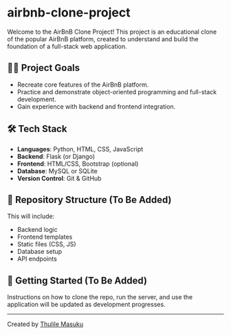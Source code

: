 # airbnb-clone-project
Welcome to the AirBnB Clone Project! This project is an educational clone of the popular AirBnB platform, created to understand and build the foundation of a full-stack web application.

## 👨‍💻 Project Goals

- Recreate core features of the AirBnB platform.
- Practice and demonstrate object-oriented programming and full-stack development.
- Gain experience with backend and frontend integration.

## 🛠 Tech Stack

- **Languages**: Python, HTML, CSS, JavaScript
- **Backend**: Flask (or Django)
- **Frontend**: HTML/CSS, Bootstrap (optional)
- **Database**: MySQL or SQLite
- **Version Control**: Git & GitHub

## 📁 Repository Structure (To Be Added)

This will include:

- Backend logic
- Frontend templates
- Static files (CSS, JS)
- Database setup
- API endpoints

## 🚀 Getting Started (To Be Added)

Instructions on how to clone the repo, run the server, and use the application will be updated as development progresses.

---

Created by [Thulile Masuku](https://github.com/ThulileMasuku)
